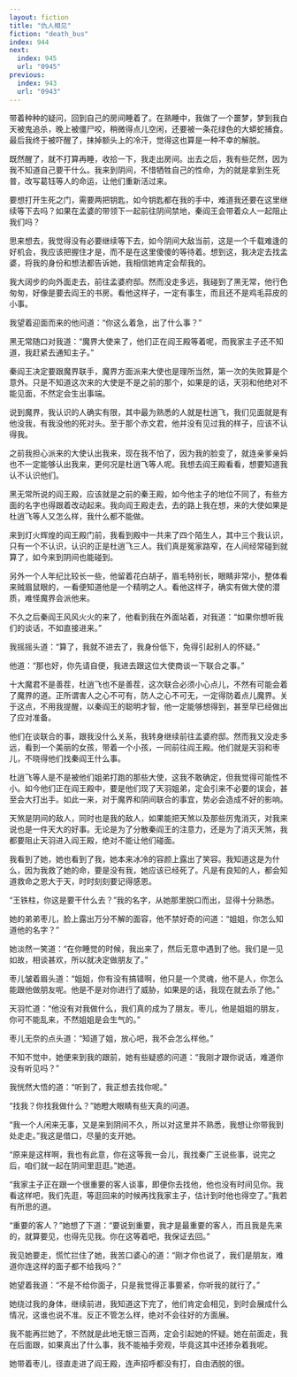 ```yaml
---
layout: fiction
title: "仇人相见"
fiction: "death_bus"
index: 944
next:
  index: 945
  url: "0945"
previous:
  index: 943
  url: "0943"
---
```

带着种种的疑问，回到自己的房间睡着了。在熟睡中，我做了一个噩梦，梦到我白天被鬼追杀，晚上被僵尸咬，稍微得点儿空闲，还要被一条花绿色的大蟒蛇捕食。最后我终于被吓醒了，抹掉额头上的冷汗，觉得这也算是一种不幸的解脱。

既然醒了，就不打算再睡，收拾一下，我走出房间。出去之后，我有些茫然，因为我不知道自己要干什么。我来到阴间，不惜牺牲自己的性命，为的就是拿到生死普，改写葛钰等人的命运，让他们重新活过来。

要想打开生死之门，需要两把钥匙，如今钥匙都在我的手中，难道我还要在这里继续等下去吗？如果在孟婆的带领下一起前往阴间禁地，秦阎王会带着众人一起阻止我们吗？

思来想去，我觉得没有必要继续等下去，如今阴间大敌当前，这是一个千载难逢的好机会，我应该把握住才是，而不是在这里傻傻的等待着。想到这，我决定去找孟婆，将我的身份和想法都告诉她，我相信她肯定会帮我的。

我大阔步的向外面走去，前往孟婆府邸。然而没走多远，我碰到了黑无常，他行色匆匆，好像是要去阎王的书房。看他这样子，一定有事生，而且还不是鸡毛蒜皮的小事。

我望着迎面而来的他问道：“你这么着急，出了什么事？”

黑无常随口对我道：“魔界大使来了，他们正在阎王殿等着呢，而我家主子还不知道，我赶紧去通知主子。”

秦阎王决定要跟魔界联手，魔界方面派来大使也是理所当然，第一次的失败算是个意外。只是不知道这次来的大使是不是之前的那个，如果是的话，天羽和他绝对不能见面，不然定会生出事端。

说到魔界，我认识的人确实有限，其中最为熟悉的人就是杜逍飞，我们见面就是有他没我，有我没他的死对头。至于那个赤文君，他并没有见过我的样子，应该不认得我。

之前我担心派来的大使认出我来，现在我不怕了，因为我的脸变了，就连亲爹亲妈也不一定能够认出我来，更何况是杜逍飞等人呢。我想去阎王殿看看，想要知道我认不认识他们。

黑无常所说的阎王殿，应该就是之前的秦王殿，如今他主子的地位不同了，有些方面的名字也得跟着改动起来。我向阎王殿走去，去的路上我在想，来的大使如果是杜逍飞等人又怎么样，我什么都不能做。

来到灯火辉煌的阎王殿门前，我看到殿中一共来了四个陌生人，其中三个我认识，只有一个不认识，认识的正是杜逍飞三人。我们真是冤家路窄，在人间经常碰到就算了，如今来到阴间也能碰到。

另外一个人年纪比较长一些，他留着花白胡子，眉毛特别长，眼睛非常小，整体看来贼眉鼠眼的，一看便知道他是一个精明之人。看他这样子，确实有做大使的潜质，难怪魔界会派他来。

不久之后秦阎王风风火火的来了，他看到我在外面站着，对我道：“如果你想听我们的谈话，不如直接进来。”

我摇摇头道：“算了，我就不进去了，我身份低下，免得引起别人的怀疑。”

他道：“那也好，你先请自便，我进去跟这位大使商谈一下联合之事。”

十大魔君不是善茬，杜逍飞也不是善茬，这次联合必须小心点儿，不然有可能会着了魔界的道。正所谓害人之心不可有，防人之心不可无，一定得防着点儿魔界。关于这点，不用我提醒，以秦阎王的聪明才智，他一定能够想得到，甚至早已经做出了应对准备。

他们在谈联合的事，跟我没什么关系，我转身继续前往孟婆府邸。然而我又没走多远，看到一个美丽的女孩，带着一个小孩，一同前往阎王殿。他们就是天羽和枣儿，不晓得他们找秦阎王什么事。

杜逍飞等人是不是被他们姐弟打跑的那些大使，这我不敢确定，但我觉得可能性不小。如今他们正在阎王殿中，要是他们现了天羽姐弟，定会引来不必要的误会，甚至会大打出手。如此一来，对于魔界和阴间联合的事宜，势必会造成不好的影响。

天煞是阴间的敌人，同时也是我的敌人，如果能把天煞以及那些厉鬼消灭，对我来说也是一件天大的好事。无论是为了分散秦阎王的注意力，还是为了消灭天煞，我都要阻止天羽进入阎王殿，绝对不能让他们碰面。

我看到了她，她也看到了我，她本来冰冷的容颜上露出了笑容。我知道这是为什么，因为我救了她的命，要是没有我，她应该已经死了。凡是有良知的人，都会知道救命之恩大于天，时时刻刻要记得感恩。

“王铁柱，你这是要干什么去？”我的名字，从她那里脱口而出，显得十分熟悉。

她的弟弟枣儿，脸上露出万分不解的面容，他不禁好奇的问道：“姐姐，你怎么知道他的名字？”

她淡然一笑道：“在你睡觉的时候，我出来了，然后无意中遇到了他。我们是一见如故，相谈甚欢，所以就决定做朋友了。”

枣儿皱着眉头道：“姐姐，你有没有搞错啊，他只是一个灵魂，他不是人，你怎么能跟他做朋友呢。他是不是对你进行了威胁，如果是的话，我现在就去杀了他。”

天羽忙道：“他没有对我做什么，我们真的成为了朋友。枣儿，他是姐姐的朋友，你可不能乱来，不然姐姐是会生气的。”

枣儿无奈的点头道：“知道了姐，放心吧，我不会怎么样他。”

不知不觉中，她便来到我的跟前，她有些疑惑的问道：“我刚才跟你说话，难道你没有听见吗？”

我恍然大悟的道：“听到了，我正想去找你呢。”

“找我？你找我做什么？”她瞪大眼睛有些天真的问道。

“我一个人闲来无事，又是来到阴间不久，所以对这里并不熟悉，我想让你带我到处走走。”我这是借口，尽量的支开她。

“原来是这样啊，我也有此意，你在这等我一会儿，我找秦广王说些事，说完之后，咱们就一起在阴间里逛逛。”她道。

“我家主子正在跟一个很重要的客人谈事，即便你去找他，他也没有时间见你。我看这样吧，我们先逛，等逛回来的时候再找我家主子，估计到时他也得空了。”我若有所思的道。

“重要的客人？”她想了下道：“要说到重要，我才是最重要的客人，而且我是先来的，就算要见，也得先见我。你在这等着吧，我保证去回。”

我见她要走，慌忙拦住了她，我苦口婆心的道：“刚才你也说了，我们是朋友，难道你连这样的面子都不给我吗？”

她望着我道：“不是不给你面子，只是我觉得正事要紧，你听我的就行了。”

她绕过我的身体，继续前进，我知道这下完了，他们肯定会相见，到时会展成什么情况，这谁也说不准。反正不管怎么样，绝对不会往好的方面展。

我不能再拦她了，不然就是此地无银三百两，定会引起她的怀疑。她在前面走，我在后面跟，如果真出了什么事，我不能袖手旁观，毕竟这其中还掺杂着我呢。

她带着枣儿，径直走进了阎王殿，连声招呼都没有打，自由洒脱的很。